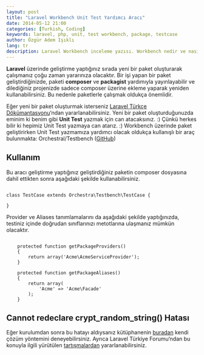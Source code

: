 ```yaml
---
layout: post
title: "Laravel Workbench Unit Test Yardımcı Aracı"
date: 2014-05-12 21:00
categories: [Turkish, Coding]
keywords: laravel, php, unit, test workbench, package, testcase
author: Özgür Adem Işıklı
lang: tr
description: Laravel Workbench inceleme yazısı. Workbench nedir ve nasıl kullanılır sorularının cevaplarını bu makalede bulabilirsiniz.
---
```


**Laravel** üzerinde geliştirme yaptığınız sırada yeni bir paket oluşturarak çalışmanız çoğu zaman yararınıza olacaktır. Bir işi yapan bir paket geliştirdiğinizde, paketi **composer** ve **packagist** yardımıyla yayınlayabilir ve dilediğiniz projenizde sadece composer üzerine ekleme yaparak yeniden kullanabilirsiniz. Bu nedenle paketlerle çalışmak oldukça önemlidir.

Eğer yeni bir paket oluşturmak isterseniz [Laravel Türkçe Dökümantasyonu](http://laravel.gen.tr/docs/packages)‘ndan yararlanabilirsiniz. Yeni bir paket oluşturduğunuzda eminim ki benim gibi **Unit Test** yazmak için can atacaksınız. :) Çünkü herkes bilir ki hepimiz Unit Test yazmaya can atarız. :) Workbench üzerinde paket geliştirirken Unit Test yazmamıza yardımcı olacak oldukça kullanışlı bir araç bulunmakta: Orchestral/Testbench ([GitHub](https://github.com/orchestral/testbench))

## Kullanım

Bu aracı geliştirme yaptığınız geliştirdiğiniz paketin composer dosyasına dahil ettikten sonra aşağıdaki şekilde kullanabilirsiniz.

<pre><code class="language-php">
class TestCase extends Orchestra\Testbench\TestCase {
	
}
</code></pre>

Provider ve Aliases tanımlamalarını da aşağıdaki şekilde yaptığınızda, testiniz içinde doğrudan sınıflarınızı metotlarına ulaşmanız mümkün olacaktır.

<pre><code class="language-php">
    protected function getPackageProviders()
    {
        return array('Acme\AcmeServiceProvider');
    }
 
    protected function getPackageAliases()
    {
        return array(
            'Acme' =&gt; 'Acme\Facade'
        );
    }
</code></pre>

## Cannot redeclare crypt_random_string() Hatası

Eğer kurulumdan sonra bu hatayı aldıysanız kütüphanenin [buradan](https://github.com/orchestral/testbench#cannot-redeclare-crypt_random_string) kendi çözüm yöntemini deneyebilirsiniz. Ayrıca Laravel Türkiye Forumu‘ndan bu konuyla ilgili yürütülen [tartışmalardan](http://forum.laravel.gen.tr/viewtopic.php?id=547) yararlanabilirsiniz.

